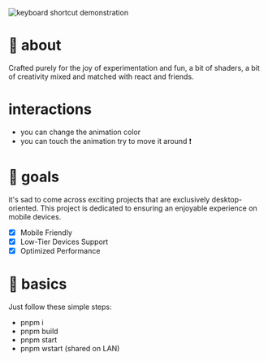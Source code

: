 ![keyboard shortcut demonstration](https://silly-raindrop-5c6f72.netlify.app/flor.gif)
# 🍕 about

Crafted purely for the joy of experimentation and fun, a bit of shaders, a bit of creativity mixed and matched with react and friends.

# interactions
- you can change the animation color
- you can touch the animation try to move it around ❗

# 🚀 goals
 it's sad to come across exciting projects that are exclusively desktop-oriented. This project is dedicated to ensuring an enjoyable experience on mobile devices.

- [x] Mobile Friendly
- [x] Low-Tier Devices Support
- [x] Optimized Performance
      
# 🍕 basics

Just follow these simple steps: 

- pnpm i
- pnpm build
- pnpm start
- pnpm wstart (shared on LAN)
